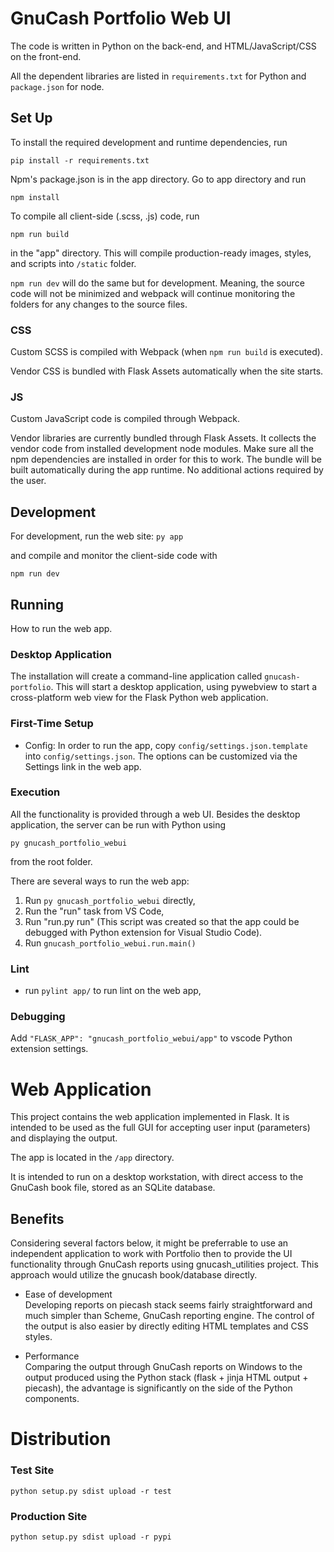 # GnuCash Portfolio Web UI

The code is written in Python on the back-end, and HTML/JavaScript/CSS on the front-end.

All the dependent libraries are listed in `requirements.txt` for Python and `package.json` for node.

## Set Up

To install the required development and runtime dependencies, run

```console
pip install -r requirements.txt
```

Npm's package.json is in the app directory. Go to app directory and run

```console
npm install
```

To compile all client-side (.scss, .js) code, run

`npm run build`

in the "app" directory. This will compile production-ready images, styles, and scripts into `/static` folder.

`npm run dev` will do the same but for development. Meaning, the source code will not be minimized and webpack will continue monitoring the folders for any changes to the source files.

### CSS

Custom SCSS is compiled with Webpack (when `npm run build` is executed).

Vendor CSS is bundled with Flask Assets automatically when the site starts.

### JS

Custom JavaScript code is compiled through Webpack.

Vendor libraries are currently bundled through Flask Assets. It collects the vendor code from installed development node modules. Make sure all the npm dependencies are installed in order for this to work.
The bundle will be built automatically during the app runtime. No additional actions required by the user.

## Development

For development, run the web site:
`py app`

and compile and monitor the client-side code with

`npm run dev`

## Running

How to run the web app.

### Desktop Application

The installation will create a command-line application called `gnucash-portfolio`. This will start a desktop application, using pywebview to start a cross-platform web view for the Flask Python web application.

### First-Time Setup

- Config:
  In order to run the app, copy `config/settings.json.template` into `config/settings.json`. The options can be customized via the Settings link in the web app.

### Execution

All the functionality is provided through a web UI. Besides the desktop application, the server can be run with Python using

`py gnucash_portfolio_webui`

from the root folder.

There are several ways to run the web app:

1. Run `py gnucash_portfolio_webui` directly,
2. Run the "run" task from VS Code,
3. Run "run.py run" (This script was created so that the app could be debugged with Python extension for Visual Studio Code).
4. Run `gnucash_portfolio_webui.run.main()`

### Lint

- run `pylint app/` to run lint on the web app,

### Debugging

Add `"FLASK_APP": "gnucash_portfolio_webui/app"` to vscode Python extension settings.

# Web Application

This project contains the web application implemented in Flask. It is intended to be used as the full GUI for accepting user input (parameters) and displaying the output.

The app is located in the `/app` directory.

It is intended to run on a desktop workstation, with direct access to the GnuCash book file, stored as an SQLite database.

## Benefits

Considering several factors below, it might be preferrable to use an independent application to work with Portfolio then to provide the UI functionality through GnuCash reports using gnucash_utilities project. This approach would utilize the gnucash book/database directly.

- Ease of development  
Developing reports on piecash stack seems fairly straightforward and much simpler than Scheme, GnuCash reporting engine. The control of the output is also easier by directly editing HTML templates and CSS styles.

- Performance  
Comparing the output through GnuCash reports on Windows to the output produced using the Python stack (flask + jinja HTML output + piecash), the advantage is significantly on the side of the Python components.

# Distribution

### Test Site

```console
python setup.py sdist upload -r test
```

### Production Site

```console
python setup.py sdist upload -r pypi
```